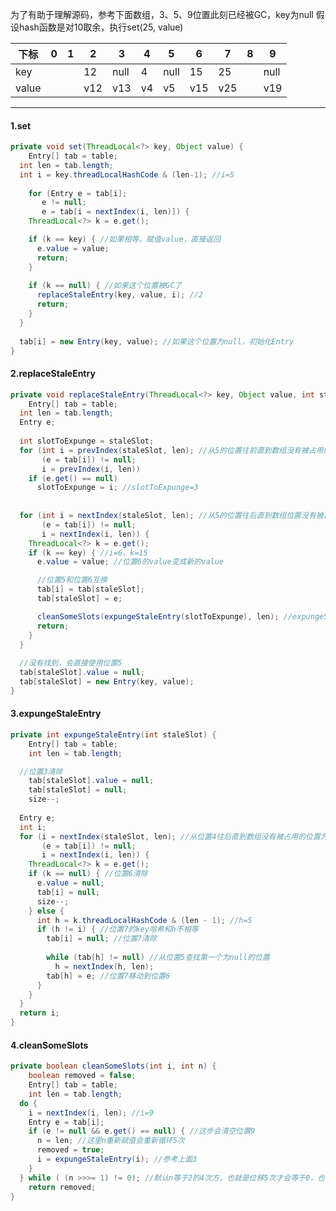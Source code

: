 为了有助于理解源码，参考下面数组，3、5、9位置此刻已经被GC，key为null
假设hash函数是对10取余，执行set(25, value)

| 下标  | 0    | 1    | 2    | 3    | 4    | 5    | 6    | 7    | 8    | 9    |
| ----- | ---- | ---- | ---- | ---- | ---- | ---- | ---- | ---- | ---- | ---- |
| key   |      |      | 12   | null | 4    | null | 15   | 25   |      | null |
| value |      |      | v12  | v13  | v4   | v5   | v15  | v25  |      | v19  |

---

#### 1.set

```java
private void set(ThreadLocal<?> key, Object value) {
	Entry[] tab = table;
  int len = tab.length;
  int i = key.threadLocalHashCode & (len-1); //i=5
 
 	for (Entry e = tab[i];
       e != null;
       e = tab[i = nextIndex(i, len)]) { 
  	ThreadLocal<?> k = e.get();

    if (k == key) { //如果相等，赋值value，直接返回
      e.value = value;
      return;
    }
    
    if (k == null) { //如果这个位置被GC了
      replaceStaleEntry(key, value, i); //2
      return;
    }
  }
  
  tab[i] = new Entry(key, value); //如果这个位置为null，初始化Entry
}

```

#### 2.replaceStaleEntry

```java
private void replaceStaleEntry(ThreadLocal<?> key, Object value, int staleSlot) {
	Entry[] tab = table;
  int len = tab.length;
  Entry e;
  
  int slotToExpunge = staleSlot;
  for (int i = prevIndex(staleSlot, len); //从5的位置往前直到数组没有被占用的位置为止，正常到1的位置结束循环
       (e = tab[i]) != null;
       i = prevIndex(i, len))
    if (e.get() == null)
      slotToExpunge = i; //slotToExpunge=3
  
  
  for (int i = nextIndex(staleSlot, len); //从5的位置往后直到数组位置没有被占用为止，正常到8的位置结束循环
       (e = tab[i]) != null;
       i = nextIndex(i, len)) {
    ThreadLocal<?> k = e.get();
  	if (k == key) { //i=6，k=15
      e.value = value; //位置6的value变成新的value

      //位置5和位置6互换
      tab[i] = tab[staleSlot];
      tab[staleSlot] = e;

      cleanSomeSlots(expungeStaleEntry(slotToExpunge), len); //expungeStaleEntry(slotToExpunge)返回8
      return;
    }
  }
  
  //没有找到，会直接使用位置5
  tab[staleSlot].value = null;
  tab[staleSlot] = new Entry(key, value);
}
```

#### 3.expungeStaleEntry

```java
private int expungeStaleEntry(int staleSlot) {
	Entry[] tab = table;
	int len = tab.length;

  //位置3清除
	tab[staleSlot].value = null;
	tab[staleSlot] = null;
	size--;
  
  Entry e;
  int i;
  for (i = nextIndex(staleSlot, len); //从位置4往后直到数组没有被占用的位置为止，正常到位置8结束循环
       (e = tab[i]) != null;
       i = nextIndex(i, len)) {
  	ThreadLocal<?> k = e.get();
    if (k == null) { //位置6清除
      e.value = null;
      tab[i] = null;
      size--;
    } else {
      int h = k.threadLocalHashCode & (len - 1); //h=5
      if (h != i) { //位置7的key哈希和h不相等
        tab[i] = null; //位置7清除
        
        while (tab[h] != null) //从位置5查找第一个为null的位置
          h = nextIndex(h, len);
        tab[h] = e; //位置7移动到位置6
      }
    }
  }
  return i;
}
```

#### 4.cleanSomeSlots

```java
private boolean cleanSomeSlots(int i, int n) {
	boolean removed = false;
	Entry[] tab = table;
	int len = tab.length;
  do {
    i = nextIndex(i, len); //i=9
    Entry e = tab[i];
    if (e != null && e.get() == null) { //这步会清空位置9
      n = len; //这里n重新赋值会重新循环5次
      removed = true;
      i = expungeStaleEntry(i); //参考上面3
    }
  } while ( (n >>>= 1) != 0); //默认n等于2的4次方，也就是位移5次才会等于0，也就是这里循环5次
	return removed;
}
```

